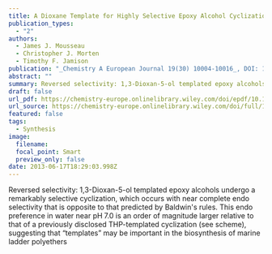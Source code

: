 ```yaml
---
title: A Dioxane Template for Highly Selective Epoxy Alcohol Cyclizations
publication_types:
  - "2"
authors:
  - James J. Mousseau
  - Christopher J. Morten
  - Timothy F. Jamison
publication: "_Chemistry A European Journal 19(30) 10004-10016_, DOI: 10.1002/chem.201300845"
abstract: ""
summary: Reversed selectivity: 1,3-Dioxan-5-ol templated epoxy alcohols undergo a remarkably selective cyclization, which occurs with near complete endo selectivity that is opposite to that predicted by Baldwin's rules. This endo preference in water near pH 7.0 is an order of magnitude larger relative to that of a previously disclosed THP-templated cyclization (see scheme), suggesting that “templates” may be important in the biosynthesis of marine ladder polyethers
draft: false
url_pdf: https://chemistry-europe.onlinelibrary.wiley.com/doi/epdf/10.1002/chem.201300845
url_source: https://chemistry-europe.onlinelibrary.wiley.com/doi/full/10.1002/chem.201300845
featured: false
tags:
  - Synthesis
image:
  filename: 
  focal_point: Smart
  preview_only: false
date: 2013-06-17T18:29:03.998Z
---
```

  Reversed selectivity: 1,3-Dioxan-5-ol templated epoxy alcohols undergo a remarkably selective cyclization, which occurs with near complete endo selectivity that is opposite to that predicted by Baldwin's rules. This endo preference in water near pH 7.0 is an order of magnitude larger relative to that of a previously disclosed THP-templated cyclization (see scheme), suggesting that “templates” may be important in the biosynthesis of marine ladder polyethers
